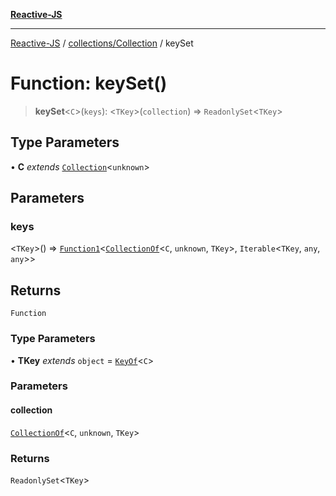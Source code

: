 [**Reactive-JS**](../../../README.md)

***

[Reactive-JS](../../../README.md) / [collections/Collection](../README.md) / keySet

# Function: keySet()

> **keySet**\<`C`\>(`keys`): \<`TKey`\>(`collection`) => `ReadonlySet`\<`TKey`\>

## Type Parameters

• **C** *extends* [`Collection`](../../interfaces/Collection.md)\<`unknown`\>

## Parameters

### keys

\<`TKey`\>() => [`Function1`](../../../functions/type-aliases/Function1.md)\<[`CollectionOf`](../../type-aliases/CollectionOf.md)\<`C`, `unknown`, `TKey`\>, `Iterable`\<`TKey`, `any`, `any`\>\>

## Returns

`Function`

### Type Parameters

• **TKey** *extends* `object` = [`KeyOf`](../../type-aliases/KeyOf.md)\<`C`\>

### Parameters

#### collection

[`CollectionOf`](../../type-aliases/CollectionOf.md)\<`C`, `unknown`, `TKey`\>

### Returns

`ReadonlySet`\<`TKey`\>
